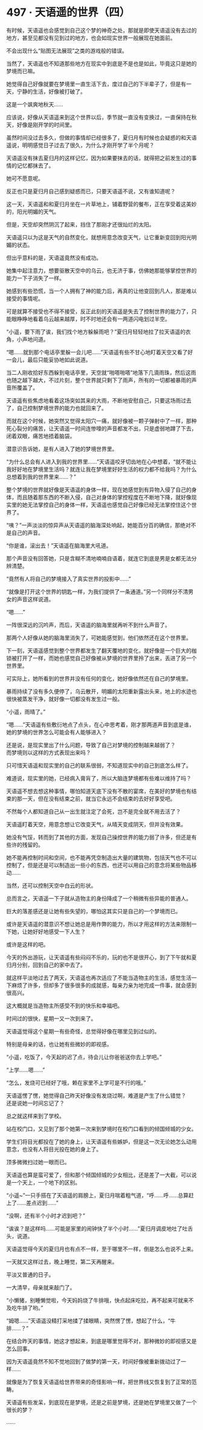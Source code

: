 # 497 · 天语遥的世界（四）

有时候，天语遥也会感觉到自己这个梦的神奇之处，那就是即使天语遥没有去过的地方，甚至见都没有见到过的地方，也会如现实世界一般展现在她面前。

不会出现什么“贴图无法展现”之类的游戏般的错误。

当然了，天语遥也不知道那些地方在现实中到底是不是也是如此，毕竟这只是她的梦境而已嘛。

她觉得自己好像就要在梦境里一直生活下去，度过自己的下半辈子了，但是有一天，宁静的生活，好像被打破了。

这是一个飒爽地秋天……

应该说，好像从天语遥来到这个世界以后，季节就一直没有变换过，一直保持在秋天，好像是刚开学的时间里。

虽然时间没过去多久，但做的事情却已经很多了，夏归月有时候也会疑惑的和天语遥说，明明感觉日子过去了很久，为什么才刚开学了半个月呢？

天语遥没有抹去夏归月的这样记忆，因为如果要抹去的话，就得把之前发生过的事情的记忆都抹去了。

她可不愿意呢。

反正也只是夏归月自己感到疑惑而已，只要天语遥不说，又有谁知道呢？

这一天，天语遥和和夏归月坐在一片草地上，铺着野营的餐布，正在享受着这美妙的，阳光明媚的天气。

但是，天空却突然阴沉了起来，挡住了那刚才还很灿烂的太阳。

天语遥只以为这是天气的自然变化，就想用意念改变天气，让它重新变回到阳光明媚的状态。

但出乎意料的是，天语遥竟然没有成功。

她集中起注意力，想要驱散天空中的乌云，也无济于事，仿佛她那能够掌控世界的能力一下子消失了一样。

她感到有些恐慌，当一个人拥有了神的能力后，再真的让他变回到凡人，那是难以接受的事情呢。

可是就算不接受也不得不接受，反正此刻的天语遥是失去了控制世界的能力了，只能眼睁睁地看着乌云越来越厚，时不时地还会有一两道闪电划过半空。

“小遥，要下雨了诶，我们找个地方躲躲雨吧？”夏归月轻轻地拉了拉天语遥的衣角，小声地问道。

“嗯……就到那个电话亭里躲一会儿吧……”天语遥有些不甘心地盯着天空又看了好一会儿，最后只能妥协地如此说道。

当二人刚收拾好东西躲到电话亭里，天空就“啪嗒啪嗒”地落下几滴雨珠，然后这雨也随之越下越大，不过片刻，整个世界就只剩下了雨声，所有的一切都被暴雨的声音所覆盖了。

天语遥有些焦虑地看着这场突如其来的大雨，不断地安慰自己，只要这场雨过去了，自己控制梦境世界的能力也就回来了。

而就在这个时候，她突然又觉得太阳穴一痛，就好像被一颗子弹射中了一样，那种死心裂分的痛苦，让天语遥一时间连惨嚎的声音都发不出，只是虚弱地蹲了下去，闭着双眼，痛苦地捂着脑袋。

潜意识告诉她，是有人进入了她的梦境世界里。

“为什么总会有人进入到我的世界里……”天语遥咬牙切齿地在心中想着，“就不能让我好好地在梦境里生活吗？就连让我在梦境里好好生活的权力都不给我吗？为什么总想着到我的世界里来……？”

整个梦境的世界就好像是天语遥的身体一样，现在她感觉到有异物入侵了自己的身体，而且随着那东西的不断入侵，自己对身体的掌控程度在不断地下降，就好像现实里的她无法掌控自己的身体一样，天语遥也感觉自己好像已经无法掌控住这个世界了。

“咦？”一声淡淡的惊异声从天语遥的脑海深处响起，她能百分百的确信，那绝对不是自己的声音。

“你是谁，滚出去！”天语遥在脑海里大吼道。

那个声音没有回答她，只是含糊不清地喃喃自语着，就连它到底是男是女都无法分辨清楚。

“竟然有人将自己的梦境接入了真实世界的投影中……”

“就像是打开这个世界的钥匙一样，为我们提供了一条通道。”另一个同样分不清男女的声音这样说道。

“嗯……”

一阵很深远的沉吟声，而后，天语遥的脑海里就再听不到什么声音了。

那两个人好像从她的脑海里消失了，可她能感觉到，他们依然还在这个世界里。

下一刻，天语遥感觉到整个世界都发生了翻天覆地的变化，就好像是一个巨大的枷锁被打开了一样，而她也感觉自己好像被从梦境的世界里拎了出来，丢进了另一个世界里。

可实际上，她所看到的世界并没有任何的变化，她好像依然还在自己的梦境里。

暴雨持续了没有多久便停了，乌云散开，明媚的太阳重新露出头来，地上的水迹也很快被蒸发干净，就好像一切都没有发生过一般。

“小遥，雨晴了。”

“嗯……”天语遥有些敷衍地点了点头，在心中思考着，刚才那两道声音到底是谁，她的梦境的世界怎么可能会有人能够进入？

还是说，是现实里出了什么问题，导致了自己对梦境的控制越来越弱了？\
而梦境则以这样的方式表现出来吗？

只可惜天语遥和现实里的自己的联系很弱，不知道现实中的自己到底怎么样了。

难道说，现实里的她，已经病入膏肓了，所以大脑连梦境都有些难以维持了吗？

天语遥不想去想这种事情，哪怕知道天底下没有不散的宴席，在美好的梦境也有结束的那一天，但在没有结束之前，就当它永远不会结束的去好好享受吧。

不然每个人都知道自己从一出生就注定了会死，岂不是完全就不用去活了？

天语遥盯着天空，用意念想让它改变天气，从晴天变成阴天，但并没有效果。

她没有气馁，转而到了其他的方面，发现自己操控世界的能力弱了许多，但还是有些许的残留的。

她不能再控制时间和空间，也不能再凭空制造出大量的建筑物，包括天气也不可以控制了，但是还是可以制造出一些小的东西，也还可以用自己的意念将某些物品移动……

当然，还可以控制天空中白云的形状。

总而言之，天语遥一下子就从造物主的身份降成了一个稍微有些异能的普通人。

巨大的落差感还是让她有些失望的，哪怕这其实只是自己的一个梦境而已。

或许是天语遥的潜意识不想让她总是用作弊的能力，所以才用这样的方法来限制一下她，让她好好地感受一下人生？

或许是这样的吧。

今天的外出游玩，让天语遥有些闷闷不乐的，玩的也不是很开心，到了下午就和夏归月分别，回到自己的家中去了。

就这样平淡地过去了两天，天语遥也再次适应了不能当造物主的生活，感觉生活一下麻烦了许多，但却多了很多很多的成就感，每亲力亲为地完成一件事，就会感到很高兴。

这大概就是当造物主所感受不到的快乐和幸福吧。

时间过的很快，星期一又一次到来了。

天语遥觉得这个星期一有些奇怪，总觉得好像在哪里见到过似的。

特别是母亲的话，也让她有些微妙的即视感。

“小遥，吃饭了，今天起的迟了点，待会儿让你爸爸送你去上学吧。”

“上学……嗯……”

“怎么，发烧可已经好了哦，赖在家里不上学可是不行的哦。”

天语遥愣了愣，她觉得自己昨天好像没有发烧过啊，难道是产生了什么错觉？\
还是说她一时间忘记了？

总之就这样来到了学校。

站在校门口，又见到了那个她第一次来到梦境时在校门口看到的倾国倾城的少女。

学生们将目光都投在了她的身上，让天语遥有些嫉妒，但是这一次无论她怎么动用意念，也没有人将目光投在她的身上了。

顶多微微扫过她一眼而已。

天语遥也算是蛮可爱了，但和那个倾国倾城的少女相比，还是差了一大截，可以说是一个天上，一个地下的区别。

“小遥\~”一只手搭在了天语遥的肩膀上，夏归月喘着粗气道，“呼……呼……总算赶上了……差点迟到……”

“没啊，还有半个小时才迟到吧？”

“诶诶？是这样吗……可能是家里的闹钟快了半个小时……”夏归月调皮地吐了吐舌头，说道。

天语遥觉得今天的夏归月也有点不一样，至于哪里不一样，倒是怎么也说不上来。

一天就又这样过去，晚上睡觉，第二天再醒来。

平淡又普通的日子。

一大清早，母亲就来敲门了。

“小懒猪，别睡懒觉啦，今天妈妈烧了牛排哦，快点起床吃拉，再不起来可就来不及吃牛排了哟。”

“姆嗯……”天语遥没精打采地揉了揉眼睛，突然愣了愣，想起了什么，“牛排……？”

在结合昨天的事情，她这才想起来，到底是哪里觉得不对，那种微妙的即视感又是怎么回事。

因为天语遥竟然不知不觉地回到了做梦的第一天，时间好像被重新拨动过了一样……

就像是为了恢复天语遥给世界带来的奇怪影响一样，把世界线又恢复到了正常的范畴。

天语遥有些发呆，到底现在是梦境，还是之前是梦境，还是她在梦境里又做了一个很长的梦？

……
